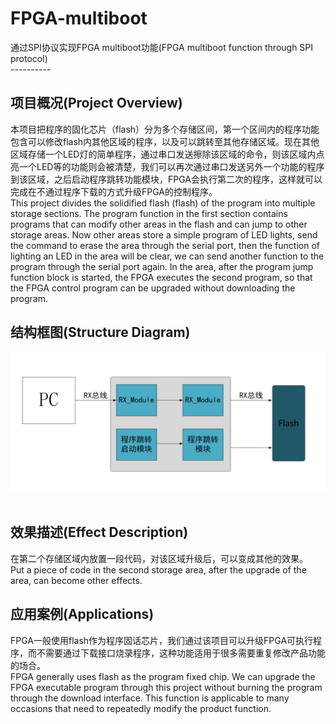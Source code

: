 # FPGA-multiboot
通过SPI协议实现FPGA multiboot功能(FPGA multiboot function through SPI protocol)   
----------  
## 项目概况(Project Overview)  
本项目把程序的固化芯片（flash）分为多个存储区间，第一个区间内的程序功能包含可以修改flash内其他区域的程序，以及可以跳转至其他存储区域。现在其他区域存储一个LED灯的简单程序，通过串口发送擦除该区域的命令，则该区域内点亮一个LED等的功能则会被清楚，我们可以再次通过串口发送另外一个功能的程序到该区域，之后启动程序跳转功能模块，FPGA会执行第二次的程序，这样就可以完成在不通过程序下载的方式升级FPGA的控制程序。    
This project divides the solidified flash (flash) of the program into multiple storage sections. The program function in the first section contains programs that can modify other areas in the flash and can jump to other storage areas. Now other areas store a simple program of LED lights, send the command to erase the area through the serial port, then the function of lighting an LED in the area will be clear, we can send another function to the program through the serial port again. In the area, after the program jump function block is started, the FPGA executes the second program, so that the FPGA control program can be upgraded without downloading the program.
## 结构框图(Structure Diagram)  
![结构框图](https://github.com/chinkwo/FPGA-multiboot/blob/master/img-folder/%E7%BB%93%E6%9E%84%E6%A1%86%E5%9B%BE.png)  
## 效果描述(Effect Description)  
在第二个存储区域内放置一段代码，对该区域升级后，可以变成其他的效果。  
Put a piece of code in the second storage area, after the upgrade of the area, can become other effects.
## 应用案例(Applications)  
FPGA一般使用flash作为程序固话芯片，我们通过该项目可以升级FPGA可执行程序，而不需要通过下载接口烧录程序，这种功能适用于很多需要重复修改产品功能的场合。  
FPGA generally uses flash as the program fixed chip. We can upgrade the FPGA executable program through this project without burning the program through the download interface. This function is applicable to many occasions that need to repeatedly modify the product function.
